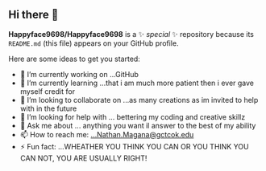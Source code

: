 ## Hi there 👋


**Happyface9698/Happyface9698** is a ✨ _special_ ✨ repository because its `README.md` (this file) appears on your GitHub profile.

Here are some ideas to get you started:

- 🔭 I’m currently working on ...GitHub
- 🌱 I’m currently learning ...that i am much more patient then i ever gave myself credit for
- 👯 I’m looking to collaborate on ...as many creations as im invited to help with in the future
- 🤔 I’m looking for help with ... bettering my coding and creative skillz
- 💬 Ask me about ... anything you want il answer to  the best of my ability
- 📫 How to reach me: ...Nathan.Magana@gctcok.edu
- ⚡ Fun fact: ...WHEATHER YOU THINK YOU CAN OR YOU  THINK YOU CAN NOT, YOU ARE USUALLY RIGHT!

